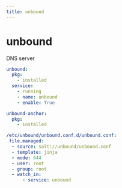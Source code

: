 ```yaml
---
title: unbound
---
```


# unbound

DNS server


```yaml
unbound:
  pkg:
    - installed
  service:
    - running
    - name: unbound
    - enable: True
```

```yaml
unbound-anchor:
  pkg:
    - installed
```
  
```yaml
/etc/unbound/unbound.conf.d/unbound.conf:
 file.managed:
  - source: salt://unbound/unbound.conf
  - template: jinja
  - mode: 644
  - user: root
  - group: root
  - watch_in:
      - service: unbound
```
